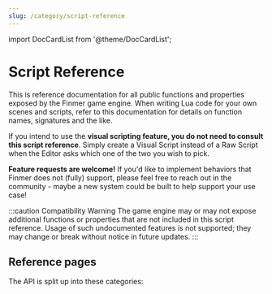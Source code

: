 ```yaml
---
slug: /category/script-reference
---
```


import DocCardList from '@theme/DocCardList';

# Script Reference

This is reference documentation for all public functions and properties exposed by the Finmer game engine. When writing Lua code for your own scenes and scripts, refer to this documentation for details on function names, signatures and the like.

If you intend to use the **visual scripting feature, you do not need to consult this script reference**. Simply create a Visual Script instead of a Raw Script when the Editor asks which one of the two you wish to pick.

**Feature requests are welcome!** If you'd like to implement behaviors that Finmer does not (fully) support, please feel free to reach out in the community - maybe a new system could be built to help support your use case!

:::caution Compatibility Warning
The game engine may or may not expose additional functions or properties that are not included in this script reference. Usage of such undocumented features is not supported; they may change or break without notice in future updates.
:::

## Reference pages

The API is split up into these categories:

<DocCardList />
